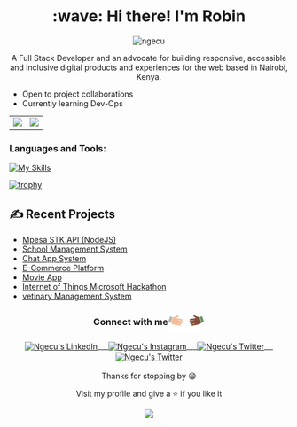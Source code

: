 
<h1 align="center">:wave: Hi there! I'm Robin</h1>

<div align="center">

<img src = "https://komarev.com/ghpvc/?username=ngecu" alt = "ngecu" />

A Full Stack Developer and an advocate for building responsive, accessible and inclusive digital products and experiences for the web based in Nairobi, Kenya.
</div>

- Open to project collaborations
- Currently learning Dev-Ops


<table cellpadding="0">
  <tr style="padding: 0">
    <!-- GitHub Stats Card -->  
    <td valign="top"><img height="200" src="https://github-readme-stats.vercel.app/api?username=ngecu&count_private=true&show_icons=true&theme=tokyonight&hide_border=true&custom_title=My%20GitHub%20Stats"/></td>
    <!-- GitHub Top Language Card -->
    <td valign="top"><img height="200" src="https://github-readme-streak-stats-blush.vercel.app/?user=ngecu&count_private=true&theme=tokyonight&hide_border=true"/></td>
  </tr>

</table>

### **Languages and Tools:**  
[![My Skills](https://skills.thijs.gg/icons?i=html,css,tailwind,js,react,vite,ts,next,expressjs,nodejs,mongodb,firebase,md,git,github,vscode,jest,styledcomponents,postman,stackoverflow&perline=20)](#)


[![trophy](https://github-profile-trophy.vercel.app/?username=ngecu&row=1&theme=onedark)](https://github.com/ngecu/github-profile-trophy)
## ✍️ Recent Projects

- [Mpesa STK API (NodeJS)](https://github.com/ngecu/Mpesa-API)
- [School Management System](https://devngecu-e-sms.onrender.com/)
- [Chat App System](https://github.com/ngecu/Chat-App)
- [E-Commerce Platform](https://drinksandchill.onrender.com/) 
- [Movie App ](https://mvudu.onrender.com/)
- [Internet of Things Microsoft Hackathon ](https://gol-sn3.devpost.com/?ref_content=default&ref_feature=challenge&ref_medium=portfolio)
- [vetinary Management System](https://gol-sn3.devpost.com/?ref_content=default&ref_feature=challenge&ref_medium=portfolio)


<div align="center">
  <h3 align="center">Connect with me<img align="center" src="https://github.com/ngecu/ngecu/blob/master/handshake.gif" height="33px" /></h3> 
</div>
<p align="center">
 <a href="https://www.linkedin.com/in/robinson-ngecu" target="blank">
  <img align="center" alt="Ngecu's LinkedIn" width="30px" src="https://www.vectorlogo.zone/logos/linkedin/linkedin-icon.svg" /> &nbsp; &nbsp;
 </a>
 <a href="https://www.instagram.com/devngecu/" target="blank">
  <img align="center" alt="Ngecu's Instagram" width="30px" src="https://www.vectorlogo.zone/logos/instagram/instagram-icon.svg" /> &nbsp; &nbsp;
 </a>
 <a href="https://twitter.com/_ngecu_" target="blank">
  <img align="center" alt="Ngecu's Twitter" width="30px" src="https://www.vectorlogo.zone/logos/twitter/twitter-official.svg" /> &nbsp; &nbsp;
 </a>
 <a href="https://www.youtube.com/channel/UCUEr3z34uxW_3r0ruUxqzkw" target="blank">
  <img align="center" alt="Ngecu's Twitter" width="30px" src="https://www.vectorlogo.zone/logos/youtube/youtube-icon.svg" />
 </a> 
  <br/>
  <br/>
  Thanks for stopping by 😁<br/>
</p>
<div align="center">
Visit my profile and give a ⭐️ if you like it</p>
</div>

<div align="center"><img src="https://spotify-github-profile.vercel.app/api/view?uid=314lxi324wwz4uezxas7mlppawai&cover_image=true&theme=default" /></div>  
